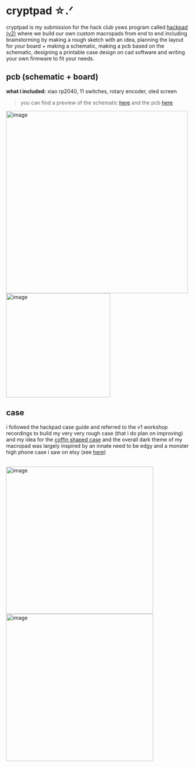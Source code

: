 # cryptpad ☆.ᐟ
cryptpad is my submission for the hack club ysws program called [hackpad (v2)](hackpad.hackclub.com) where we build our own custom macropads from end to end including brainstorming by making a rough sketch with an idea, planning the layout for your board + making a schematic, making a pcb based on the schematic, designing a printable case design on cad software and writing your own firmware to fit your needs.


## pcb (schematic + board)
**what i included:** xiao rp2040, 11 switches, rotary encoder, oled screen <br>
>you can find a preview of the schematic [here](renders/hackpad-schematic.png) and the pcb [here](renders/hackpad-pcb.png)

<!-- <img width="228" alt="image" src="https://github.com/user-attachments/assets/61160b7a-bcc0-4209-b475-48670ae8b06f" /> -->
<img width="495" alt="image" src="https://github.com/user-attachments/assets/4967301c-8624-430e-ade6-8aa2191354de" />
<img height="283" alt="image" src="https://github.com/user-attachments/assets/c4450e54-2e62-432e-b96e-34794b0f440d" />

<!-- <img width="500" alt="image" src="https://github.com/user-attachments/assets/996406ff-820e-44ee-bf5a-bdd9dcaf08a5" />
<img width="460" alt="image" src="https://github.com/user-attachments/assets/b5a21b20-b01c-47b9-9a14-543ea63f7429" /> -->







## case
i followed the hackpad case guide and referred to the v1 workshop recordings to build my very very rough case (that i do plan on improving) and my idea for the <ins>coffin shaped case</ins> and the overall dark theme of my macropad was largely inspired by an innate need to be edgy and a monster high phone case i saw on etsy (see [here](progress.md)) <br><br>

<img width="400" alt="image" src="https://github.com/user-attachments/assets/697f3218-a87f-4925-b515-5ec5f4075b79" />
<img width="400" alt="image" src="https://github.com/user-attachments/assets/b49ceea2-039d-4606-9115-db5ccde81f37" />
<!-- <img width="400" alt="image" src="https://github.com/user-attachments/assets/f0ff252a-2fcb-4422-9775-8f8242f9ccad" />
<img width="400" alt="image" src="https://github.com/user-attachments/assets/8ffbe30c-ad99-468d-8f67-eb00976a5f20" />

![image](https://github.com/user-attachments/assets/f0ff252a-2fcb-4422-9775-8f8242f9ccad)
![image](https://github.com/user-attachments/assets/8ffbe30c-ad99-468d-8f67-eb00976a5f20) -->








## firmware





